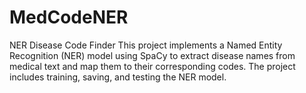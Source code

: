 # MedCodeNER
NER Disease Code Finder  This project implements a Named Entity Recognition (NER) model using SpaCy to extract disease names from medical text and map them to their corresponding codes. The project includes training, saving, and testing the NER model.
